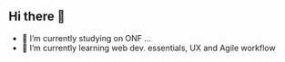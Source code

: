 ## Hi there 👋

- 🔭 I’m currently studying on ONF ...
- 🌱 I’m currently learning web dev. essentials, UX and Agile workflow

<!--
**Clockert/Clockert** is a ✨ _special_ ✨ repository because its `README.md` (this file) appears on your GitHub profile.

Here are some ideas to get you started:

- 🔭 I’m currently studying on ONF ...
- 🌱 I’m currently learning web dev. essentials
- 👯 I’m looking to collaborate on ...
- 🤔 I’m looking for help with ...
- 💬 Ask me about ...
- 📫 How to reach me: ...
- 😄 Pronouns: ...
- ⚡ Fun fact: ...
-->
